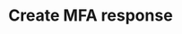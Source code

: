 ---
title: Create MFA response
excerpt: |-
  Ensure that you generate an authentication token with
  scope = CLIENT_ACCESS and basiq-version = 3.0 to create this resource
api:
  file: core.json
  operationId: postJobMfa
deprecated: false
hidden: false
metadata:
  title: ''
  description: ''
  robots: index
next:
  description: ''
---